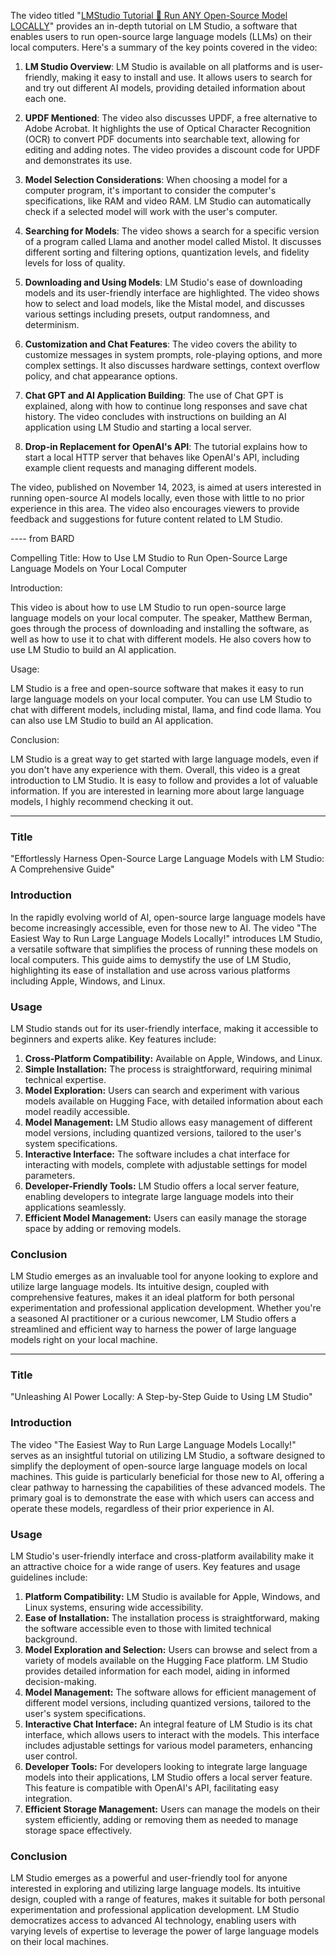 The video titled "[LMStudio Tutorial 🚨 Run ANY Open-Source Model LOCALLY]( https://youtu.be/yBI1nPep72Q?si=bNWUnFjC0IFwYkci)" provides an in-depth tutorial on LM Studio, a software that enables users to run open-source large language models (LLMs) on their local computers. Here's a summary of the key points covered in the video:

1. **LM Studio Overview**: LM Studio is available on all platforms and is user-friendly, making it easy to install and use. It allows users to search for and try out different AI models, providing detailed information about each one.

2. **UPDF Mentioned**: The video also discusses UPDF, a free alternative to Adobe Acrobat. It highlights the use of Optical Character Recognition (OCR) to convert PDF documents into searchable text, allowing for editing and adding notes. The video provides a discount code for UPDF and demonstrates its use.

3. **Model Selection Considerations**: When choosing a model for a computer program, it's important to consider the computer's specifications, like RAM and video RAM. LM Studio can automatically check if a selected model will work with the user's computer.

4. **Searching for Models**: The video shows a search for a specific version of a program called Llama and another model called Mistol. It discusses different sorting and filtering options, quantization levels, and fidelity levels for loss of quality.

5. **Downloading and Using Models**: LM Studio's ease of downloading models and its user-friendly interface are highlighted. The video shows how to select and load models, like the Mistal model, and discusses various settings including presets, output randomness, and determinism.

6. **Customization and Chat Features**: The video covers the ability to customize messages in system prompts, role-playing options, and more complex settings. It also discusses hardware settings, context overflow policy, and chat appearance options.

7. **Chat GPT and AI Application Building**: The use of Chat GPT is explained, along with how to continue long responses and save chat history. The video concludes with instructions on building an AI application using LM Studio and starting a local server.

8. **Drop-in Replacement for OpenAI's API**: The tutorial explains how to start a local HTTP server that behaves like OpenAI's API, including example client requests and managing different models.

The video, published on November 14, 2023, is aimed at users interested in running open-source AI models locally, even those with little to no prior experience in this area. The video also encourages viewers to provide feedback and suggestions for future content related to LM Studio.

---- from BARD

Compelling Title: How to Use LM Studio to Run Open-Source Large Language Models on Your Local Computer

Introduction:

This video is about how to use LM Studio to run open-source large language models on your local computer. The speaker, Matthew Berman, goes through the process of downloading and installing the software, as well as how to use it to chat with different models. He also covers how to use LM Studio to build an AI application.

Usage:

LM Studio is a free and open-source software that makes it easy to run large language models on your local computer. You can use LM Studio to chat with different models, including mistal, llama, and find code llama. You can also use LM Studio to build an AI application.

Conclusion:

LM Studio is a great way to get started with large language models, even if you don't have any experience with them. Overall, this video is a great introduction to LM Studio. It is easy to follow and provides a lot of valuable information. If you are interested in learning more about large language models, I highly recommend checking it out. 


---- 

### Title
"Effortlessly Harness Open-Source Large Language Models with LM Studio: A Comprehensive Guide"

### Introduction
In the rapidly evolving world of AI, open-source large language models have become increasingly accessible, even for those new to AI. The video "The Easiest Way to Run Large Language Models Locally!" introduces LM Studio, a versatile software that simplifies the process of running these models on local computers. This guide aims to demystify the use of LM Studio, highlighting its ease of installation and use across various platforms including Apple, Windows, and Linux.

### Usage
LM Studio stands out for its user-friendly interface, making it accessible to beginners and experts alike. Key features include:

1. **Cross-Platform Compatibility:** Available on Apple, Windows, and Linux.
2. **Simple Installation:** The process is straightforward, requiring minimal technical expertise.
3. **Model Exploration:** Users can search and experiment with various models available on Hugging Face, with detailed information about each model readily accessible.
4. **Model Management:** LM Studio allows easy management of different model versions, including quantized versions, tailored to the user's system specifications.
5. **Interactive Interface:** The software includes a chat interface for interacting with models, complete with adjustable settings for model parameters.
6. **Developer-Friendly Tools:** LM Studio offers a local server feature, enabling developers to integrate large language models into their applications seamlessly.
7. **Efficient Model Management:** Users can easily manage the storage space by adding or removing models.

### Conclusion
LM Studio emerges as an invaluable tool for anyone looking to explore and utilize large language models. Its intuitive design, coupled with comprehensive features, makes it an ideal platform for both personal experimentation and professional application development. Whether you're a seasoned AI practitioner or a curious newcomer, LM Studio offers a streamlined and efficient way to harness the power of large language models right on your local machine.


--- 

### Title
"Unleashing AI Power Locally: A Step-by-Step Guide to Using LM Studio"

### Introduction
The video "The Easiest Way to Run Large Language Models Locally!" serves as an insightful tutorial on utilizing LM Studio, a software designed to simplify the deployment of open-source large language models on local machines. This guide is particularly beneficial for those new to AI, offering a clear pathway to harnessing the capabilities of these advanced models. The primary goal is to demonstrate the ease with which users can access and operate these models, regardless of their prior experience in AI.

### Usage
LM Studio's user-friendly interface and cross-platform availability make it an attractive choice for a wide range of users. Key features and usage guidelines include:

1. **Platform Compatibility:** LM Studio is available for Apple, Windows, and Linux systems, ensuring wide accessibility.
2. **Ease of Installation:** The installation process is straightforward, making the software accessible even to those with limited technical background.
3. **Model Exploration and Selection:** Users can browse and select from a variety of models available on the Hugging Face platform. LM Studio provides detailed information for each model, aiding in informed decision-making.
4. **Model Management:** The software allows for efficient management of different model versions, including quantized versions, tailored to the user's system specifications.
5. **Interactive Chat Interface:** An integral feature of LM Studio is its chat interface, which allows users to interact with the models. This interface includes adjustable settings for various model parameters, enhancing user control.
6. **Developer Tools:** For developers looking to integrate large language models into their applications, LM Studio offers a local server feature. This feature is compatible with OpenAI's API, facilitating easy integration.
7. **Efficient Storage Management:** Users can manage the models on their system efficiently, adding or removing them as needed to manage storage space effectively.

### Conclusion
LM Studio emerges as a powerful and user-friendly tool for anyone interested in exploring and utilizing large language models. Its intuitive design, coupled with a range of features, makes it suitable for both personal experimentation and professional application development. LM Studio democratizes access to advanced AI technology, enabling users with varying levels of expertise to leverage the power of large language models on their local machines.